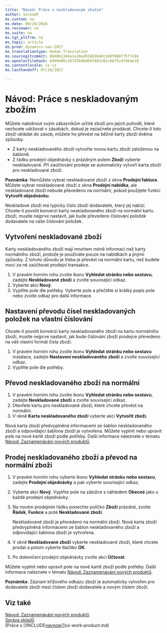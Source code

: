 ```yaml
---
title: "Návod: Práce s neskladovaným zbožím"
author: SorenGP
ms.custom: na
ms.date: 09/29/2016
ms.reviewer: na
ms.suite: na
ms.tgt_pltfrm: na
ms.topic: article
ms.prod: dynamics-nav-2017
ms.translationtype: Human Translation
ms.sourcegitcommit: 6b60b1344a1e18ad91863046110df880f75f7c04
ms.openlocfilehash: 6d99e06c167d3b86db97883c02c8bf5cd746ae10
ms.contentlocale: cs-cz
ms.lasthandoff: 07/19/2017

---
```


# Návod: Práce s neskladovaným zbožím
Můžete nabídnout svým zákazníkům určité zboží pro jejich pohodlí, které nechcete udržovat v zásobách, dokud je nezačnete prodávat. Chcete-li toto zboží ukládat do zásob, můžete ho převést na běžné karty zboží dvěma způsoby.

- Z karty neskladovaného zboží vytvořte novou kartu zboží založenou na šabloně.
- Z řádku prodejní objednávky s prázdným polem **Zboží** vyberte neskladované. Při zaúčtování prodeje se automaticky vytvoří karta zboží pro neskladované zboží.

**Poznámka**: Nemůžete vybrat neskladované zboží z okna **Prodejní faktura**. Můžete vybrat neskladované zboží z okna **Prodejní nabídka**, ale neskladované zboží nebude převedeno na normální, pokud použijete funkci **Vytvořit objednávku**.

Neskladové zboží má typicky číslo zboží dodavatele, který jej nabízí. Chcete-li povolit konverzi karty neskladovaného zboží na normální kartu zboží, musíte nejprve nastavit, jak bude převedeno číslování položek dodavatele na vaše číslování položek.   

## Vytvoření neskladované zboží
Karty neskladovaného zboží mají mnohem méně informací než karty normálního zboží, protože je používáte pouze na nabídkách a jinými způsoby. Z tohoto důvodu je třeba je převést na normální kartu, než budete moci za ně zaúčtovat prodejní transakce.

1. V pravém horním rohu zvolte ikonu **Vyhledat stránku nebo sestavu**, zadejte **Neskladované zboží** a zvolte související odkaz.
2. Vyberte akci **Nový**.
2. Vyplňte pole dle potřeby. Vyberte pole a přečtěte si krátký popis pole nebo zvolte odkaz pro další informace.

## Nastavení převodu čísel neskladovaných položek na vlastní číslování  
Chcete-li povolit konverzi karty neskladovaného zboží na kartu normálního zboží, musíte nejprve nastavit, jak bude číslování zboží prodejce převedeno na váš vlastní formát čísla zboží.

1. V pravém horním rohu zvolte ikonu **Vyhledat stránku nebo sestavu** instalace, zadejte **Nastavení neskladovaného zboží** a zvolte související odkaz.
2. Vyplňte pole dle potřeby.

## Převod neskladovaného zboží na normální
1. V pravém horním rohu zvolte ikonu **Vyhledat stránku nebo sestavu**, zadejte **Neskladované zboží** a zvolte související odkaz.
2. Otevřete kartu pro neskladované zboží, které chcete převést na normální.
3. V okně **Karta neskladovaného zboží** vyberte akci **Vytvořit zboží**.

Nová karta zboží předvyplněná informacemi ze šablon neskladovaného zboží a odpovídající šablona zboží je vytvořena. Můžete vyplnit nebo upravit pole na nové kartě zboží podle potřeby. Další informace naleznete v tématu [Návod: Zaznamenávání nových produktů](inventory-how-register-new-products.md).

## Prodej neskladovaného zboží a převod na normální zboží
1. V pravém horním rohu vyberte ikonu **Vyhledat stránku nebo sestavu**, zadejte **Prodejní objednávky** a pak vyberte související odkaz.
2. Vyberte akci **Nový**. Vyplňte pole na záložce s náhledem **Obecné** jako u každé prodejní objednávky.
3. Na novém prodejním řádku ponechte políčko **Zboží** prázdné, zvolte **Řádek**, **Funkce** a poté **Neskladované zboží**.

    Neskladované zboží je převedeno na normální zboží. Nová karta zboží předvyplněná informacemi ze šablon neskladovaného zboží a odpovídající šablona zboží je vytvořena.
4. V okně **Neskladované zboží** vyberte neskladované zboží, které chcete prodat a potom vyberte tlačítko **OK**.
5. Po dokončení prodejní objednávky zvolte akci **Účtovat**.

Můžete vyplnit nebo upravit pole na nové kartě zboží podle potřeby. Další informace naleznete v tématu [Návod: Zaznamenávání nových produktů](inventory-how-register-new-products.md).

**Poznámka**: Záznam křížového odkazu zboží je automaticky vytvořen pro dodavatele zboží mezi číslem zboží dodavatele a novým číslem zboží.

## Viz také
[Návod: Zaznamenávání nových produktů](inventory-how-register-new-products.md)  
[Správa skladů](inventory-manage-inventory.md)  
[Práce s [!INCLUDE[navnow](includes/navnow_md.md)]](ui-work-product.md)

